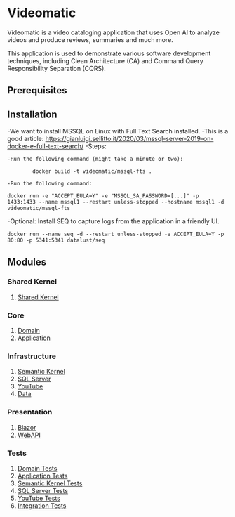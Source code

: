 # Videomatic

Videomatic is a video cataloging application that uses Open AI to analyze videos and produce 
reviews, summaries and much more.

This application is used to demonstrate various software development techniques, including 
Clean Architecture (CA) and Command Query Responsibility Separation (CQRS).

## Prerequisites

## Installation

-We want to install MSSQL on Linux with Full Text Search installed.
-This is a good article:
	https://gianluigi.sellitto.it/2020/03/mssql-server-2019-on-docker-e-full-text-search/
-Steps:

	-Run the following command (might take a minute or two):
```
		docker build -t videomatic/mssql-fts .
```				
	-Run the following command:
```
docker run -e "ACCEPT_EULA=Y" -e "MSSQL_SA_PASSWORD=[...]" -p 1433:1433 --name mssql1 --restart unless-stopped --hostname mssql1 -d videomatic/mssql-fts 
```

-Optional: Install SEQ to capture logs from the application in a friendly UI.
```
docker run --name seq -d --restart unless-stopped -e ACCEPT_EULA=Y -p 80:80 -p 5341:5341 datalust/seq
```

## Modules

### Shared Kernel
1. [Shared Kernel](src/SharedKernel/README.md)

### Core
1. [Domain](src/Domain/README.md)
2. [Application](src/Application/README.md)

### Infrastructure
1. [Semantic Kernel](src/Infrastructure.SemanticKernel/README.md)
2. [SQL Server](src/Infrastructure.SqlServer/README.md)
3. [YouTube](src/Infrastructure.YouTube/README.md)
4. [Data](src/Infrastructure.Data/README.md)

### Presentation
1. [Blazor](src/VideoMaticBlazorApp/README.md)	
2. [WebAPI](src/VideomaticWebAPI/README.md)	

### Tests	
1. [Domain Tests](tests/Domain.Tests/README.md)
2. [Application Tests](tests/Application.Tests/README.md)
1. [Semantic Kernel Tests](tests/Infrastructure.SemanticKernel.Tests/README.md)
2. [SQL Server Tests](tests/Infrastructure.SqlServer.Tests/README.md)
1. [YouTube Tests](tests/Infrastructure.YouTube.Tests/README.md)
1. [Integration Tests](tests/Integration.Tests/README.md)